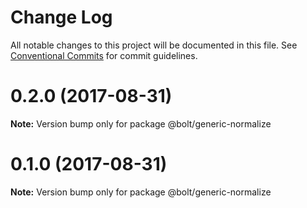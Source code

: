 # Change Log

All notable changes to this project will be documented in this file.
See [Conventional Commits](https://conventionalcommits.org) for commit guidelines.

<a name="0.2.0"></a>
# 0.2.0 (2017-08-31)




**Note:** Version bump only for package @bolt/generic-normalize

<a name="0.1.0"></a>
# 0.1.0 (2017-08-31)




**Note:** Version bump only for package @bolt/generic-normalize
